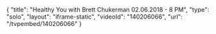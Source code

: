 {
    "title": "Healthy You with Brett Chukerman 02.06.2018 - 8 PM",
    "type": "solo",
    "layout": "iframe-static",
    "videoId": "140206066",
    "url": "\/tvpembed\/140206066"
}